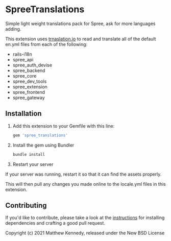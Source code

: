 # SpreeTranslations

Simple light weight translations pack for Spree, ask for more languages adding.

This extension uses [trnaslation.io](https://translation.io) to read and translate all of the default en.yml files from each of the following:

- rails-i18n
- spree_api
- spree_auth_devise
- spree_backend
- spree_core
- spree_dev_tools
- spree_extension
- spree_frontend
- spree_gateway

## Installation

1. Add this extension to your Gemfile with this line:

    ```ruby
    gem 'spree_translations'
    ```

2. Install the gem using Bundler

    ```ruby
    bundle install
    ```

3. Restart your server

  If your server was running, restart it so that it can find the assets properly.

This will then pull any changes you made online to the locale.yml files in this extension.

## Contributing

If you'd like to contribute, please take a look at the
[instructions](CONTRIBUTING.md) for installing dependencies and crafting a good
pull request.

Copyright (c) 2021 Matthew Kennedy, released under the New BSD License

